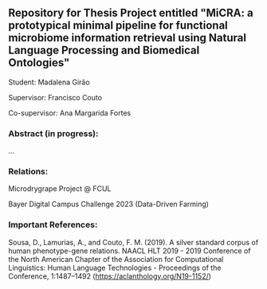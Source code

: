 ## Repository for Thesis Project entitled "MiCRA: a prototypical minimal pipeline for functional microbiome information retrieval using Natural Language Processing and Biomedical Ontologies"

Student: Madalena Girão

Supervisor: Francisco Couto

Co-supervisor: Ana Margarida Fortes


### Abstract (in progress):
...

### Relations:
Microdrygrape Project @ FCUL

Bayer Digital Campus Challenge 2023 (Data-Driven Farming)


### Important References:
Sousa, D., Lamurias, A., and Couto, F. M. (2019). A silver standard corpus of human phenotype-gene relations. NAACL HLT 2019 - 2019 Conference of the North American Chapter of the Association for Computational Linguistics: Human Language Technologies - Proceedings of the Conference, 1:1487–1492 (https://aclanthology.org/N19-1152/)
